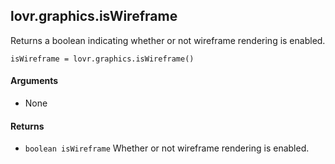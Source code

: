 lovr.graphics.isWireframe
---

Returns a boolean indicating whether or not wireframe rendering is enabled.

    isWireframe = lovr.graphics.isWireframe()

#### Arguments

- None

#### Returns

- `boolean isWireframe` Whether or not wireframe rendering is enabled.
